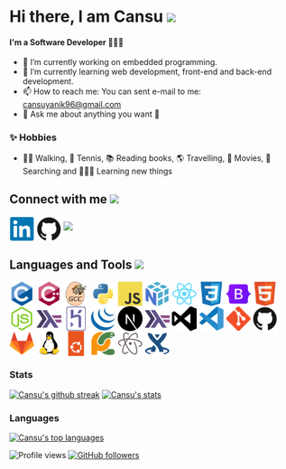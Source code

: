 <h1> Hi there, I am Cansu <img src = "https://raw.githubusercontent.com/MartinHeinz/MartinHeinz/master/wave.gif" width = 35px> </h1>

<!--
**cansuynk/cansuynk** is a ✨ _special_ ✨ repository because its `README.md` (this file) appears on your GitHub profile.

Here are some ideas to get you started:

- 🔭 I’m currently working on ...
- 🌱 I’m currently learning ...
- 👯 I’m looking to collaborate on ...
- 🤔 I’m looking for help with ...
- 💬 Ask me about ...
- 📫 How to reach me: ...
- 😄 Pronouns: ...
- ⚡ Fun fact: ...
-->


#### I'm a Software Developer 👩🏻‍💻

- 🔭 I’m currently working on embedded programming.
- 🌱 I’m currently learning web development, front-end and back-end development.
- 📫 How to reach me: You can sent e-mail to me: cansuyanik96@gmail.com
- 💬 Ask me about anything you want 🙂


### ✨ Hobbies
- 🏃‍♀️ Walking, 🎾 Tennis, 📚 Reading books, 🌎 Travelling, 🎥 Movies, 🔎 Searching and 👩🏻‍🎓 Learning new things

<h2> Connect with me <img src='https://raw.githubusercontent.com/ShahriarShafin/ShahriarShafin/main/Assets/handshake.gif' width="100px"> </h2>
<a href = 'https://www.linkedin.com/in/cansuyanik'> <img width = '44px' align= 'center' src="https://raw.githubusercontent.com/devicons/devicon/master/icons/linkedin/linkedin-original.svg"/></a> 
<a href = 'https://www.github.com/cansuynk'> <img width = '44px' align= 'center' src="https://raw.githubusercontent.com/devicons/devicon/master/icons/github/github-original.svg"/></a>
<a href="https://www.linkedin.com/in/cansuyanik"><img  src="https://img.shields.io/badge/LinkedIn-0077B5?style=for-the-badge&logo=linkedin&logoColor=white"></a>


<h2> Languages and Tools <img src = "https://media2.giphy.com/media/QssGEmpkyEOhBCb7e1/giphy.gif?cid=ecf05e47a0n3gi1bfqntqmob8g9aid1oyj2wr3ds3mg700bl&rid=giphy.gif" width = 32px> </h2>
<p align='left'>
<img width ='44px' align='center'  src ='https://raw.githubusercontent.com/devicons/devicon/master/icons/c/c-original.svg'>
<img width ='44px' align='center'  src ='https://raw.githubusercontent.com/devicons/devicon/master/icons/cplusplus/cplusplus-original.svg'>
<img width ='44px' align='center'  src ='https://raw.githubusercontent.com/devicons/devicon/master/icons/gcc/gcc-original.svg'>
<img width ='44px' align='center'  src ='https://raw.githubusercontent.com/devicons/devicon/master/icons/python/python-original.svg'>
<img width ='44px' align='center'  src ='https://raw.githubusercontent.com/devicons/devicon/master/icons/javascript/javascript-original.svg'>
<img width ='44px' align='center'  src ='https://raw.githubusercontent.com/devicons/devicon/master/icons/numpy/numpy-original.svg'>
<img width ='44px' align='center' src ='https://raw.githubusercontent.com/devicons/devicon/master/icons/react/react-original.svg'>
<img width ='44px' align='center' src ='https://raw.githubusercontent.com/devicons/devicon/master/icons/css3/css3-original.svg'>
<img width ='44px' align='center' src ='https://raw.githubusercontent.com/devicons/devicon/master/icons/bootstrap/bootstrap-original.svg'>
<img width ='44px' align='center' src ='https://raw.githubusercontent.com/devicons/devicon/master/icons/html5/html5-original.svg'>    
<img width ='44px' align='center' src ='https://raw.githubusercontent.com/devicons/devicon/master/icons/nodejs/nodejs-original.svg'>
<img width ='44px' align='center' src ='https://raw.githubusercontent.com/devicons/devicon/master/icons/haskell/haskell-original.svg'>
<img width ='44px' align='center' src ='https://raw.githubusercontent.com/devicons/devicon/master/icons/heroku/heroku-original.svg'>
<img width ='44px' align='center' src ='https://raw.githubusercontent.com/devicons/devicon/master/icons/jquery/jquery-original.svg'> 
  
<img width ='44px' align='center' src ='https://raw.githubusercontent.com/devicons/devicon/master/icons/nextjs/nextjs-original.svg'>
<img width ='44px' align='center' src ='https://raw.githubusercontent.com/devicons/devicon/master/icons/haskell/haskell-original.svg'>

<img width ='44px' align='center' src ='https://raw.githubusercontent.com/devicons/devicon/master/icons/visualstudio/visualstudio-original.svg'>
<img width ='44px' align='center' src ='https://raw.githubusercontent.com/devicons/devicon/master/icons/vscode/vscode-original.svg'>
<img width ='44px' align='center' src ='https://raw.githubusercontent.com/devicons/devicon/master/icons/git/git-original.svg'>
<img width ='44px' align='center' src ='https://raw.githubusercontent.com/devicons/devicon/master/icons/github/github-original.svg'>
<img width ='44px' align='center' src ='https://raw.githubusercontent.com/devicons/devicon/master/icons/gitlab/gitlab-original.svg'>
  
<img width ='44px' align='center' src ='https://raw.githubusercontent.com/devicons/devicon/master/icons/linux/linux-original.svg'>
<img width ='44px' align='center' src ='https://raw.githubusercontent.com/devicons/devicon/master/icons/ubuntu/ubuntu-original.svg'>
<img width ='44px' align='center' src ='https://raw.githubusercontent.com/devicons/devicon/master/icons/pycharm/pycharm-original.svg'>
<img width ='44px' align='center' src ='https://raw.githubusercontent.com/devicons/devicon/master/icons/atom/atom-original.svg'> 
<img width ='44px' align='center' src ='https://raw.githubusercontent.com/devicons/devicon/master/icons/confluence/confluence-original.svg'> 
  
</p>

### Stats
[![Cansu's github streak](https://github-readme-streak-stats.herokuapp.com/?user=cansuynk&theme=tokyonight)](https://github.com/cansuynk/github-readme-streak-stats)
[![Cansu's stats](https://github-readme-stats.vercel.app/api?username=cansuynk&langs_count=3&layout=compact&show_icons=true&theme=tokyonight&count_private=true&include_all_commits=true)](https://github.com/cansuynk/github-readme-stats)

### Languages
[![Cansu's top languages](https://github-readme-stats.vercel.app/api/top-langs/?username=cansuynk&theme=tokyonight)](https://github.com/cansuynk/github-readme-stats)

![Profile views](https://gpvc.arturio.dev/cansuynk)
[![GitHub followers](https://img.shields.io/github/followers/cansuynk.svg?style=social&label=Follow&maxAge=2592000)](https://github.com/cansuynk?tab=followers)
